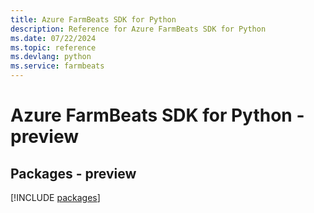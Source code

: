 ```yaml
---
title: Azure FarmBeats SDK for Python
description: Reference for Azure FarmBeats SDK for Python
ms.date: 07/22/2024
ms.topic: reference
ms.devlang: python
ms.service: farmbeats
---
```

# Azure FarmBeats SDK for Python - preview
## Packages - preview
[!INCLUDE [packages](farmbeats-index.md)]